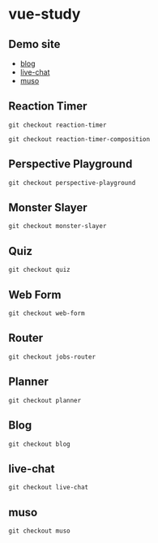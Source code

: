 # vue-study

## Demo site

- [blog](https://vue-blog-4c512.web.app/)
- [live-chat](https://vue-live-chat-f1075.web.app)
- [muso](https://vue-muso-ba1c2.web.app)

## Reaction Timer

```
git checkout reaction-timer
```

```
git checkout reaction-timer-composition
```

## Perspective Playground

```
git checkout perspective-playground
```

## Monster Slayer

```
git checkout monster-slayer
```

## Quiz

```
git checkout quiz
```

## Web Form

```
git checkout web-form
```

## Router

```
git checkout jobs-router
```

## Planner

```
git checkout planner
```

## Blog

```
git checkout blog
```

## live-chat

```
git checkout live-chat
```
## muso

```
git checkout muso
```
